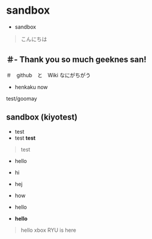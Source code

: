 # sandbox

- sandbox
> こんにちは

＃- Thank you so much geeknes san!
 - 
 ＃　github　と　Wiki なにがちがう

- henkaku now

test/goomay

## sandbox (kiyotest)
- test
- test
**test**
> test
- hello
- hi
- hej
- how

- hello
- **hello**
> hello
xbox
RYU is here
